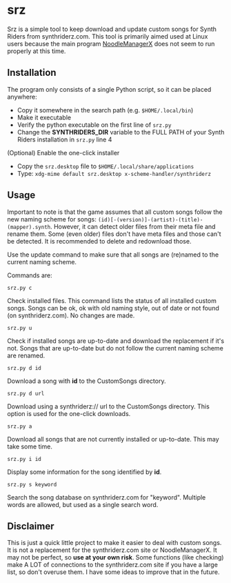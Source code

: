 # srz

Srz is a simple tool to keep download and update custom songs for Synth Riders from synthriderz.com.
This tool is primarily aimed used at Linux users because the main program [NoodleManagerX](https://github.com/tommaier123/NoodleManager)
does not seem to run properly at this time.

## Installation

The program only consists of a single Python script, so it can be placed anywhere:
- Copy it somewhere in the search path (e.g. `$HOME/.local/bin`)
- Make it executable
- Verify the python executable on the first line of `srz.py`
- Change the **SYNTHRIDERS_DIR** variable to the FULL PATH of your Synth Riders installation in `srz.py` line 4

(Optional) Enable the one-click installer
- Copy the `srz.desktop` file to `$HOME/.local/share/applications`
- Type: `xdg-mime default srz.desktop x-scheme-handler/synthriderz`

## Usage

Important to note is that the game assumes that all custom songs follow
the new naming scheme for songs: `(id)[-(version)]-(artist)-(title)-(mapper).synth`.
However, it can detect older files from their meta file and rename them.
Some (even older) files don't have meta files and those can't be detected.
It is recommended to delete and redownload those.

Use the update command to make sure that all songs are (re)named to the
current naming scheme.

Commands are:

`srz.py c`

Check installed files. This command lists the status of all installed custom
songs. Songs can be ok, ok with old naming style, out of date or not found (on
synthriderz.com). No changes are made.

`srz.py u`

Check if installed songs are up-to-date and download the replacement if it's not.
Songs that are up-to-date but do not follow the current naming scheme are renamed.

`srz.py d id`

Download a song with **id** to the CustomSongs directory.

`srz.py d url`

Download using a synthriderz:// url to the CustomSongs directory. This option
is used for the one-click downloads.

`srz.py a`

Download all songs that are not currently installed or up-to-date. This may take
some time.

`srz.py i id`

Display some information for the song identified by **id**.

`srz.py s keyword`

Search the song database on synthriderz.com for "keyword". Multiple words are
allowed, but used as a single search word.

## Disclaimer

This is just a quick little project to make it easier to deal with custom songs.
It is not a replacement for the synthriderz.com site or NoodleManagerX. It may
not be perfect, so **use at your own risk**. Some functions (like checking) make A 
LOT of connections to the synthriderz.com site if you have a large list, so
don't overuse them. I have some ideas to improve that in the future.
